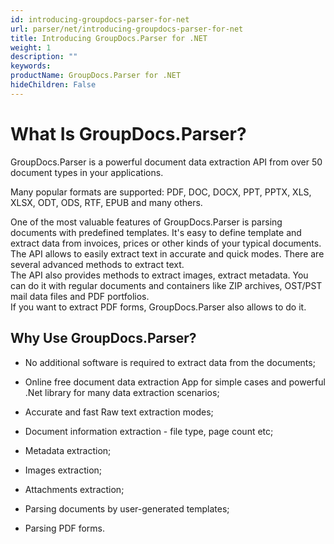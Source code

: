 ```yaml
---
id: introducing-groupdocs-parser-for-net
url: parser/net/introducing-groupdocs-parser-for-net
title: Introducing GroupDocs.Parser for .NET
weight: 1
description: ""
keywords: 
productName: GroupDocs.Parser for .NET
hideChildren: False
---
```

# What Is GroupDocs.Parser?

  

GroupDocs.Parser is a powerful document data extraction API from over 50 document types in your applications.  

Many popular formats are supported: PDF, DOC, DOCX, PPT, PPTX, XLS, XLSX, ODT, ODS, RTF, EPUB and many others.

  
One of the most valuable features of GroupDocs.Parser is parsing documents with predefined templates. It's easy to define template and extract data from invoices, prices or other kinds of your typical documents.  
The API allows to easily extract text in accurate and quick modes. There are several advanced methods to extract text.  
The API also provides methods to extract images, extract metadata. You can do it with regular documents and containers like ZIP archives, OST/PST mail data files and PDF portfolios.  
If you want to extract PDF forms, GroupDocs.Parser also allows to do it.

  

## Why Use GroupDocs.Parser?

  

*   No additional software is required to extract data from the documents;
*   Online free document data extraction App for simple cases and powerful .Net library for many data extraction scenarios;  
    
*   Accurate and fast Raw text extraction modes;
*   Document information extraction - file type, page count etc;
*   Metadata extraction;
*   Images extraction;
*   Attachments extraction;
*   Parsing documents by user-generated templates;
*   Parsing PDF forms.

